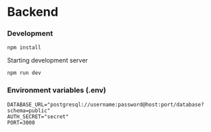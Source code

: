 # Backend

### Development

```
npm install
```

Starting development server

```
npm run dev
```

### Environment variables (.env)

```
DATABASE_URL="postgresql://username:password@host:port/database?schema=public"
AUTH_SECRET="secret"
PORT=3000
```
